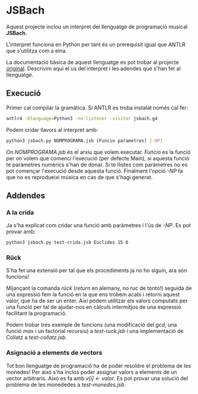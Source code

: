 # JSBach

Aquest projecte inclou un interpret del llenguatge de programació musical **JSBach**.

L'interpret funciona en Python per tant és un prerequisit igual que ANTLR que s'utilitza com a eina.

La documentació bàsica de aquest llenguatge es pot trobar al projecte [original](https://github.com/jordi-petit/lp-jsbach-2022). Descrivim aqui el us del interpret i les adendes que s'han fet al llenguatge.

## Execució

Primer cal compilar la gramàtica. Si ANTLR es troba instalat només cal fer:
```bash
antlr4 -Dlanguage=Python3 -no-listener -visitor jsbach.g4
```

Podem cridar llavors al interpret amb:

```bash
python3 jsbach.py NOMPROGRAMA.jsb [Funcio parametres] [-NP]
```

On *NOMPROGRAMA.jsb* és el arxiu que volem executar. *Funcio* es la funció per on volem que comenci l'execució (per defecte Main), si aquesta funció té paràmetres numèrics s'han de donar. Si te llistes com paràmetres no es pot començar l'execució desde aquesta funció. Finalment l'opció *-NP* fa que no es reprodueixi música en cas de que s'hagi generat.

## Addendes

### A la crida
Ja s'ha explicat com cridar una funció amb paràmetres i l'ús de _-NP_. Es pot provar amb:
```bash
python3 jsbach.py test-crida.jsb Euclides 15 6
```

### Rück

S'ha fet una extensió per tal que els procediments ja no ho siguin, ara són funcions!

Mijançant la comanda *rück* (*return* en alemany, no ruc de tonto!) seguida de una expressió fem la funció en la que ens trobem acabi i retorni aquest valor, que ha de ser un enter. Així podem utilitzar els valors computats per una funció per tal de ajudar-nos en càlculs intermitjos de una expressió facilitant la programació.

Podem trobar tres exemple de funcions (una modificació del *gcd*, una funció *max* i un factorial recursiu) a *test-ruck.jsb* i una implementació de Collatz a *test-collatz.jsb*.

### Asignació a elements de vectors

Tot bon llenguatge de programació ha de poder resoldre el problema de les monedes! Per aixó s'ha inclos poder assignar valors a elements de un vector arbitraris. Aixó es fa amb *v[i] <- valor*. Es pot provar una solució del problema de les monededes a *test-monedes.jsb*.